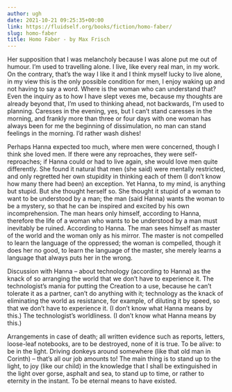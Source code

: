 ```yaml
---
author: ugh
date: 2021-10-21 09:25:35+00:00
link: https://fluidself.org/books/fiction/homo-faber/
slug: homo-faber
title: Homo Faber - by Max Frisch
---
```


Her supposition that I was melancholy because I was alone put me out of humour. I’m used to travelling alone. I live, like every real man, in my work. On the contrary, that’s the way I like it and I think myself lucky to live alone, in my view this is the only possible condition for men, I enjoy waking up and not having to say a word. Where is the woman who can understand that? Even the inquiry as to how I have slept vexes me, because my thoughts are already beyond that, I’m used to thinking ahead, not backwards, I’m used to planning. Caresses in the evening, yes, but I can’t stand caresses in the morning, and frankly more than three or four days with one woman has always been for me the beginning of dissimulation, no man can stand feelings in the morning. I’d rather wash dishes!

Perhaps Hanna expected too much, where men were concerned, though I think she loved men. If there were any reproaches, they were self-reproaches; if Hanna could or had to live again, she would love men quite differently. She found it natural that men (she said) were mentally restricted, and only regretted her own stupidity in thinking each of them (I don’t know how many there had been) an exception. Yet Hanna, to my mind, is anything but stupid. But she thought herself so. She thought it stupid of a woman to want to be understood by a man; the man (said Hanna) wants the woman to be a mystery, so that he can be inspired and excited by his own incomprehension. The man hears only himself, according to Hanna, therefore the life of a woman who wants to be understood by a man must inevitably be ruined. According to Hanna. The man sees himself as master of the world and the woman only as his mirror. The master is not compelled to learn the language of the oppressed; the woman is compelled, though it does her no good, to learn the language of the master, she merely learns a language that always puts her in the wrong.

Discussion with Hanna – about technology (according to Hanna) as the knack of so arranging the world that we don’t have to experience it. The technologist’s mania for putting the Creation to a use, because he can’t tolerate it as a partner, can’t do anything with it; technology as the knack of eliminating the world as resistance, for example, of diluting it by speed, so that we don’t have to experience it. (I don’t know what Hanna means by this.) The technologist’s worldliness. (I don’t know what Hanna means by this.)

Arrangements in case of death; all written evidence such as reports, letters, loose-leaf notebooks, are to be destroyed, none of it is true. To be alive: to be in the light. Driving donkeys around somewhere (like that old man in Corinth) – that’s all our job amounts to! The main thing is to stand up to the light, to joy (like our child) in the knowledge that I shall be extinguished in the light over gorse, asphalt and sea, to stand up to time, or rather to eternity in the instant. To be eternal means to have existed.
